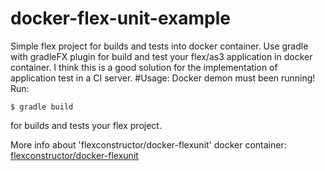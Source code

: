 # docker-flex-unit-example
Simple flex project for builds and tests into docker container. 
Use gradle with gradleFX plugin for build and test your flex/as3 application in docker container.
I think this is a good solution for the implementation of application test in a CI server.
#Usage:
Docker demon must been running!
Run:
````
$ gradle build
````
for builds and tests your flex project.

More info about 'flexconstructor/docker-flexunit' docker container:
[flexconstructor/docker-flexunit](https://hub.docker.com/r/flexconstructor/docker-flexunit/)
